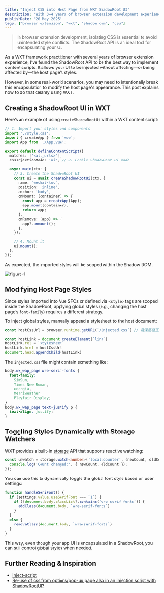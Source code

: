 ```yaml
---
title: "Inject CSS into Host Page from WXT ShadowRoot UI"
description: "With 3–4 years of browser extension development experience, I consider the ShadowRoot API the optimal approach for content scripts."
publishDate: "20 May 2025"
tags: ["browser extension", "wxt", "shadow dom", "css"]
---
```


> In browser extension development, isolating CSS is essential to avoid unintended style conflicts. The ShadowRoot API is an ideal tool for encapsulating your UI.

As a WXT framework practitioner with several years of browser extension experience, I’ve found the ShadowRoot API to be the best way to implement content scripts. It allows your UI to be injected without affecting—or being affected by—the host page’s styles.

However, in some real-world scenarios, you may need to intentionally break this encapsulation to modify the host page's appearance. This post explains how to do that cleanly using WXT.

## Creating a ShadowRoot UI in WXT

Here’s an example of using `createShadowRootUi` within a WXT content script:

```ts
// 1. Import your styles and components
import './style.css';
import { createApp } from 'vue';
import App from './App.vue';

export default defineContentScript({
  matches: ['<all_urls>'],
  cssInjectionMode: 'ui', // 2. Enable ShadowRoot UI mode

  async main(ctx) {
    // 3. Create the ShadowRoot UI
    const ui = await createShadowRootUi(ctx, {
      name: 'wechat-toc',
      position: 'inline',
      anchor: 'body',
      onMount: (container) => {
        const app = createApp(App);
        app.mount(container);
        return app;
      },
      onRemove: (app) => {
        app?.unmount();
      },
    });

    // 4. Mount it
    ui.mount();
  },
});
```

As expected, the imported styles will be scoped within the Shadow DOM.

![figure-1](https://wsrv.nl?url=https%3A%2F%2Fmmbiz.qpic.cn%2Fmmbiz_png%2F1bicgWjxTkWaV8s59EtIorIaTP4RxYN17wOaibaXMJpq8WT0VibOhAibyM6N8TAalSoicagwsoCyX0yLlbCAn64KmgQ%2F640%3Ffrom%3Dappmsg)

## Modifying Host Page Styles

Since styles imported into Vue SFCs or defined via `<style>` tags are scoped inside the ShadowRoot, applying global styles (e.g., changing the host page’s `font-family`) requires a different strategy.

To inject global styles, manually append a stylesheet to the host document:

```ts
const hostCssUrl = browser.runtime.getURL(`/injected.css`) // 确保路径正确

const hostLink = document.createElement(`link`)
hostLink.rel = `stylesheet`
hostLink.href = hostCssUrl
document.head.appendChild(hostLink)
```

The `injected.css` file might contain something like:

```css
body.wx_wap_page.wre-serif-fonts {
  font-family:
    SimSun,
    Times New Roman,
    Georgia,
    Merriweather,
    Playfair Display;
}
body.wx_wap_page.text-justify p {
  text-align: justify;
}
```

## Toggling Styles Dynamically with Storage Watchers

WXT provides a built-in [storage](https://wxt.dev/storage.html) API that supports reactive watching:

```ts
const unwatch = storage.watch<number>('local:counter', (newCount, oldCount) => {
  console.log('Count changed:', { newCount, oldCount });
});
```

You can use this to dynamically toggle the global font style based on user settings:

```ts
function handleSeriFont() {
  if (settings.value.useSerifFont === `1`) {
    if (!document.body.classList?.contains(`wre-serif-fonts`)) {
      addClass(document.body, `wre-serif-fonts`)
    }
  }
  else {
    removeClass(document.body, `wre-serif-fonts`)
  }
}
```

This way, even though your app UI is encapsulated in a ShadowRoot, you can still control global styles when needed.

## Further Reading & Inspiration

- [inject-script](https://github.com/wxt-dev/examples/blob/main/examples/inject-script/entrypoints/content.ts)
- [Re-use of css from options/pop-up page also in an injection script with ShadowRootUI?](https://github.com/wxt-dev/wxt/discussions/1548)